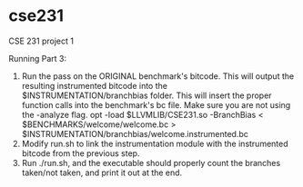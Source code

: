 cse231
======

CSE 231 project 1

Running Part 3:
1) Run the pass on the ORIGINAL benchmark's bitcode. This will output the resulting instrumented bitcode into 
the $INSTRUMENTATION/branchbias folder. This will insert the proper function calls into the benchmark's bc file. Make
sure you are not using the -analyze flag.
opt -load $LLVMLIB/CSE231.so -BranchBias < $BENCHMARKS/welcome/welcome.bc > $INSTRUMENTATION/branchbias/welcome.instrumented.bc
2) Modify run.sh to link the instrumentation module with the instrumented bitcode from the previous step.
3) Run ./run.sh, and the executable should properly count the branches taken/not taken, and print it out at the end.
